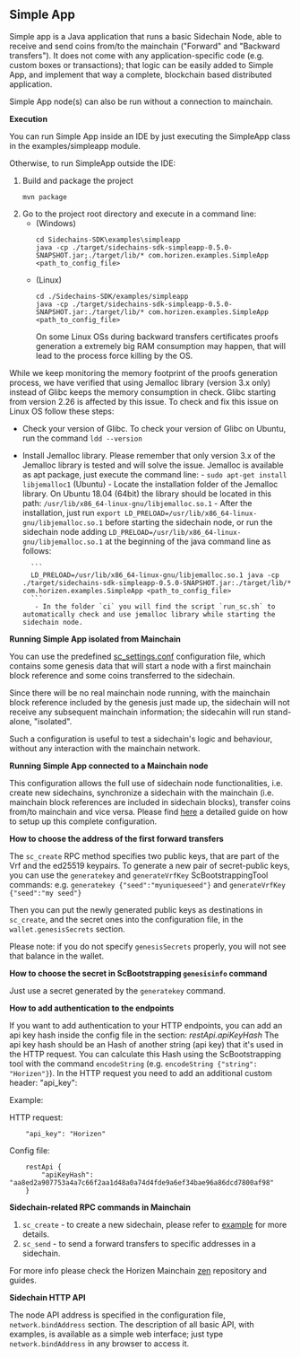**Simple App**
---------

Simple app is a Java application that runs a basic Sidechain Node, able to receive and send coins from/to the mainchain ("Forward" and "Backward transfers"). It does not come with any application-specific code (e.g. custom boxes or transactions); that logic can be easily added to Simple App, and implement that way a complete, blockchain based distributed application.

Simple App node(s) can also be run without a connection to mainchain.


**Execution**

You can run Simple App inside an IDE by just executing the SimpleApp class in the examples/simpleapp module.

Otherwise, to run SimpleApp outside the IDE:
1. Build and package the project
    ```
    mvn package
    ```
2. Go to the project root directory and execute in a command line:
    * (Windows)
        ```
        cd Sidechains-SDK\examples\simpleapp
        java -cp ./target/sidechains-sdk-simpleapp-0.5.0-SNAPSHOT.jar;./target/lib/* com.horizen.examples.SimpleApp <path_to_config_file>
        ```
    * (Linux)
        ```
        cd ./Sidechains-SDK/examples/simpleapp
        java -cp ./target/sidechains-sdk-simpleapp-0.5.0-SNAPSHOT.jar:./target/lib/* com.horizen.examples.SimpleApp <path_to_config_file>
        ```
        On some Linux OSs during backward transfers certificates proofs generation a extremely big RAM consumption may happen, that will lead to the process force killing by the OS.

While we keep monitoring the memory footprint of the proofs generation process, we have verified that using Jemalloc library (version 3.x only) instead of Glibc keeps the memory consumption in check. Glibc starting from version 2.26 is affected by this issue. To check and fix this issue on Linux OS follow these steps:
 - Check your version of Glibc. To check your version of Glibc on Ubuntu, run the command `ldd --version`
 - Install Jemalloc library. Please remember that only version 3.x of the Jemalloc library is tested and will solve the issue. Jemalloc is available as apt package, just execute the command line:
           - `sudo apt-get install libjemalloc1` (Ubuntu)
	    - Locate the installation folder of the Jemalloc library. On Ubuntu 18.04 (64bit) the library should be located in this path: `/usr/lib/x86_64-linux-gnu/libjemalloc.so.1`
	     - After the installation, just run `export LD_PRELOAD=/usr/lib/x86_64-linux-gnu/libjemalloc.so.1` before starting the sidechain node, or run the sidechain node adding `LD_PRELOAD=/usr/lib/x86_64-linux-gnu/libjemalloc.so.1` at the beginning of the java command line as follows:

	     ```
	     LD_PRELOAD=/usr/lib/x86_64-linux-gnu/libjemalloc.so.1 java -cp ./target/sidechains-sdk-simpleapp-0.5.0-SNAPSHOT.jar:./target/lib/* com.horizen.examples.SimpleApp <path_to_config_file>
	     ```
	      - In the folder `ci` you will find the script `run_sc.sh` to automatically check and use jemalloc library while starting the sidechain node.

**Running Simple App isolated from Mainchain**

You can use the predefined [sc_settings.conf](./src/main/resources/sc_settings.conf "sc_settings.conf") configuration file, which contains some genesis data that will start a node with a first mainchain block reference and some coins transferred to the sidechain.

Since there will be no real mainchain node running, with the mainchain block reference included by the genesis just made up, the sidechain will not receive any subsequent mainchain information; the sidecahin will run stand-alone, "isolated".

Such a configuration is useful to test a sidechain's logic and behaviour, without any interaction with the mainchain network.


**Running Simple App connected to a Mainchain node**

This configuration allows the full use of sidechain node functionalities, i.e. create new sidechains, synchronize a sidechain with the mainchain (i.e. mainchain block references are included in sidechain blocks), transfer coins from/to mainchain and vice versa.
Please find [here](mc_sc_workflow_example.md) a detailed guide on how to setup up this complete configuration.


**How to choose the address of the first forward transfers**

The `sc_create` RPC method specifies two public keys, that are part of the Vrf and the ed25519 keypairs. To generate a new pair of secret-public keys, you can use the `generatekey` and `generateVrfKey` ScBootstrappingTool commands: e.g. `generatekey {"seed":"myuniqueseed"}` and `generateVrfKey {"seed":"my seed"}`

Then you can put the newly generated public keys as destinations in `sc_create`, and the secret ones into the configuration file, in the `wallet.genesisSecrets` section.

Please note: if you do not specify `genesisSecrets` properly, you will not see that balance in the wallet.


**How to choose the secret in ScBootstrapping `genesisinfo` command**

Just use a secret generated by the `generatekey` command.

**How to add authentication to the endpoints**

If you want to add authentication to your HTTP endpoints, you can add an api key hash inside the config file in the section: *restApi.apiKeyHash*
The api key hash should be an Hash of another string (api key) that it's used in the HTTP request.
You can calculate this Hash using the ScBootstrapping tool with the command `encodeString` (e.g. `encodeString {"string": "Horizen"}`).
In the HTTP request you need to add an additional custom header:
    "api_key": <string>

Example:

   HTTP request:

        "api_key": "Horizen"

   Config file:

        restApi {
            "apiKeyHash": "aa8ed2a907753a4a7c66f2aa1d48a0a74d4fde9a6ef34bae96a86dcd7800af98"
        }

**Sidechain-related RPC commands in Mainchain**
1. `sc_create` - to create a new sidechain, please refer to [example](mc_sc_workflow_example.md) for more details.
2. `sc_send` - to send a forward transfers to specific addresses in a sidechain.

For more info please check the Horizen Mainchain [zen](https://github.com/HorizenOfficial/zen/) repository and guides.


**Sidechain HTTP API**

The node API address is specified in the configuration file, `network.bindAddress` section.
The description of all basic API, with examples, is available as a simple web interface; just type `network.bindAddress` in any browser to access it.
